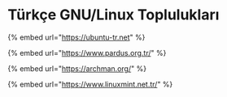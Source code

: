 # Türkçe GNU/Linux Toplulukları

{% embed url="https://ubuntu-tr.net" %}

{% embed url="https://www.pardus.org.tr/" %}

{% embed url="https://archman.org/" %}

{% embed url="https://www.linuxmint.net.tr/" %}





